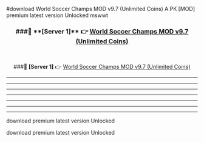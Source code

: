 #download World Soccer Champs MOD v9.7 (Unlimited Coins)  A.PK [MOD] premium latest version Unlocked mswwt 



<div align="center">
<h3>###🔹 **[Server 1]** 👉 <a href="https://download1apk.web.app/">World Soccer Champs MOD v9.7 (Unlimited Coins) </a></h3><br>


###🔹 **[Server 1]** 👉 <a href="https://download1apk.web.app/">World Soccer Champs MOD v9.7 (Unlimited Coins) </a></h3>
</div>



----------------------------------------------------------

----------------------------------------------------------

----------------------------------------------------------

----------------------------------------------------------

----------------------------------------------------------

----------------------------------------------------------

----------------------------------------------------------

download premium latest version Unlocked

download premium latest version Unlocked
